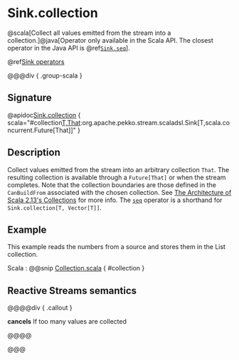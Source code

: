 # Sink.collection

@scala[Collect all values emitted from the stream into a collection.]@java[Operator only available in the Scala API. The closest operator in the Java API is @ref[`Sink.seq`](seq.md)].

@ref[Sink operators](../index.md#sink-operators)

@@@div { .group-scala }

## Signature

@apidoc[Sink.collection](Sink$) { scala="#collection[T,That](implicitcbf:org.apache.pekko.util.ccompat.Factory[T,Thatwithscala.collection.immutable.Iterable[_]]):org.apache.pekko.stream.scaladsl.Sink[T,scala.concurrent.Future[That]]" }

## Description

Collect values emitted from the stream into an arbitrary collection `That`. The resulting collection is available through a `Future[That]` or when the stream completes. Note that the collection boundaries are those defined in the `CanBuildFrom` associated with the chosen collection. See [The Architecture of Scala 2.13's Collections](https://docs.scala-lang.org/overviews/core/architecture-of-scala-213-collections.html) for more info. The [`seq`](seq.html) operator is a shorthand for `Sink.collection[T, Vector[T]]`.

## Example

This example reads the numbers from a source and stores them in the List collection.

Scala
:   @@snip [Collection.scala](/docs/src/test/scala/docs/stream/operators/sink/Collection.scala) { #collection }

## Reactive Streams semantics

@@@@div { .callout }

**cancels** If too many values are collected

@@@@

@@@
